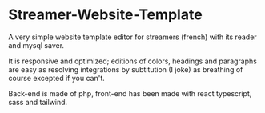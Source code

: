 # Streamer-Website-Template

A very simple website template editor for streamers (french) with its reader and mysql saver.

It is responsive and optimized; editions of colors, headings and paragraphs are easy as resolving integrations by subtitution (I joke) as breathing of course excepted if you can't.

Back-end is made of php, front-end has been made with react typescript, sass and tailwind.
